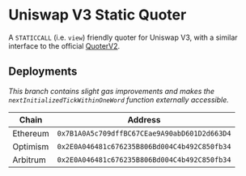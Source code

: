 # Uniswap V3 Static Quoter

A `STATICCALL` (i.e. `view`) friendly quoter for Uniswap V3, with a similar interface to the official [QuoterV2](https://docs.uniswap.org/protocol/reference/periphery/lens/QuoterV2).

## Deployments

*This branch contains slight gas improvements and makes the `nextInitializedTickWithinOneWord` function externally accessible.*

| Chain    | Address                                      |
| -------- | -------------------------------------------- |
| Ethereum | `0x7B1A0A5c709dffBC67CEae9A90abD601D2d663D4` |
| Optimism | `0x2E0A046481c676235B806Bd004C4b492C850fb34` |
| Arbitrum | `0x2E0A046481c676235B806Bd004C4b492C850fb34` |
